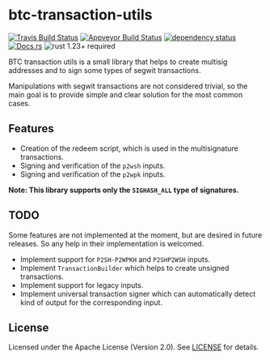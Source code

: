 # btc-transaction-utils

[![Travis Build Status](https://img.shields.io/travis/exonum/btc-transaction-utils/master.svg?label=Linux)](https://travis-ci.org/exonum/btc-transaction-utils)
[![Appveyor Build Status](https://img.shields.io/appveyor/ci/exonum-org/btc-transaction-utils/master.svg?label=Windows)](https://ci.appveyor.com/project/exonum-org/btc-transaction-utils)
[![dependency status](https://deps.rs/repo/github/exonum/btc-transaction-utils/status.svg)](https://deps.rs/repo/github/exonum/btc-transaction-utils)
[![Docs.rs](https://docs.rs/btc-transaction-utils/badge.svg)](https://docs.rs/btc-transaction-utils)
![rust 1.23+ required](https://img.shields.io/badge/rust-1.23+-blue.svg?label=Required%20Rust)

BTC transaction utils is a small library that helps to create multisig addresses
and to sign some types of segwit transactions.

Manipulations with segwit transactions are not considered trivial, so the main goal
is to provide simple and clear solution for the most common cases.

## Features

- Creation of the redeem script, which is used in the multisignature transactions.
- Signing and verification of the `p2wsh` inputs.
- Signing and verification of the `p2wpk` inputs.

**Note: This library supports only the `SIGHASH_ALL` type of signatures.**

## TODO

Some features are not implemented at the moment, but are desired in future releases. So any help
in their implementation is welcomed.

- Implement support for `P2SH-P2WPKH` and `P2SHP2WSH` inputs.
- Implement `TransactionBuilder` which helps to create unsigned transactions.
- Implement support for legacy inputs.
- Implement universal transaction signer which can automatically detect kind of output
  for the corresponding input.

## License

Licensed under the Apache License (Version 2.0). See [LICENSE](LICENSE) for details.
